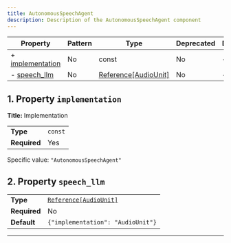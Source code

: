 ```yaml
---
title: AutonomousSpeechAgent
description: Description of the AutonomousSpeechAgent component
---
```


| Property                             | Pattern | Type                 | Deprecated | Definition | Title/Description |
| ------------------------------------ | ------- | -------------------- | ---------- | ---------- | ----------------- |
| + [implementation](#implementation ) | No      | const                | No         | -          | Implementation    |
| - [speech_llm](#speech_llm )         | No      | [Reference[AudioUnit]](/docs/components/audiounit/overview) | No         | -          | -                 |

## <a name="implementation"></a>1. Property `implementation`

**Title:** Implementation

|              |         |
| ------------ | ------- |
| **Type**     | `const` |
| **Required** | Yes     |

Specific value: `"AutonomousSpeechAgent"`

## <a name="speech_llm"></a>2. Property `speech_llm`

|              |                                   |
| ------------ | --------------------------------- |
| **Type**     | [`Reference[AudioUnit]`](/docs/components/audiounit/overview)            |
| **Required** | No                                |
| **Default**  | `{"implementation": "AudioUnit"}` |

----------------------------------------------------------------------------------------------------------------------------
